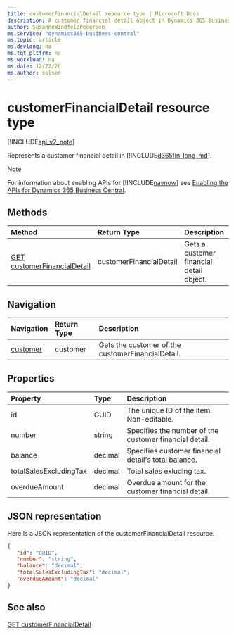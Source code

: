 ```yaml
---
title: customerFinancialDetail resource type | Microsoft Docs
description: A customer financial detail object in Dynamics 365 Business Central.
author: SusanneWindfeldPedersen
ms.service: "dynamics365-business-central"
ms.topic: article
ms.devlang: na
ms.tgt_pltfrm: na
ms.workload: na
ms.date: 12/22/20
ms.author: solsen
---
```


# customerFinancialDetail resource type

[!INCLUDE[api_v2_note](../../includes/api_v2_note.md)]

Represents a customer financial detail in [!INCLUDE[d365fin_long_md](../../includes/d365fin_long_md.md)].

> [!NOTE]  
> For information about enabling APIs for [!INCLUDE[navnow](../../includes/navnow_md.md)] see [Enabling the APIs for Dynamics 365 Business Central](../enabling-apis-for-dynamics-nav.md).

## Methods
| Method | Return Type|Description |
|:--------------------|:-----------|:-------------------------|
|[GET customerFinancialDetail](../api/dynamics_customerFinancialDetail_Get.md)|customerFinancialDetail|Gets a customer financial detail object.|




## Navigation

| Navigation |Return Type| Description | 
 |:----------|:----------|:-----------------|
|[customer](dynamics_customer.md)|customer |Gets the customer of the customerFinancialDetail.|


## Properties

| Property           | Type   |Description     |
|:-------------------|:-------|:---------------|
|id|GUID|The unique ID of the item. Non-editable.|
|number|string|Specifies the number of the customer financial detail.|
|balance|decimal|Specifies customer financial detail's total balance.|
|totalSalesExcludingTax|decimal|Total sales exluding tax.|
|overdueAmount|decimal|Overdue amount for the customer financial detail.|


## JSON representation

Here is a JSON representation of the customerFinancialDetail resource.


```json
{
   "id": "GUID",
   "number": "string",
   "balance": "decimal",
   "totalSalesExcludingTax": "decimal",
   "overdueAmount": "decimal"
}
```
## See also

[GET customerFinancialDetail](../api/dynamics_customerFinancialDetail_Get.md)   

